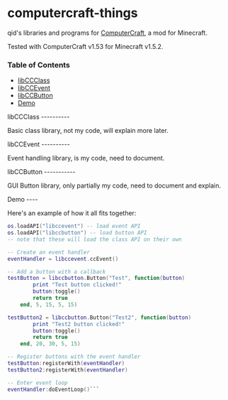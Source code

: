 computercraft-things
====================

qid's libraries and programs for <a href="http://www.computercraft.info/">ComputerCraft</a>, a mod for Minecraft.

Tested with ComputerCraft v1.53 for Minecraft v1.5.2.

### Table of Contents
* [libCCClass](#libccclass)
* [libCCEvent](#libccevent)
* [libCCButton](#libccbutton)
* [Demo](#demo)

<a name="libccclass"/>
libCCClass
----------

Basic class library, not my code, will explain more later.

<a name="libccevent"/>
libCCEvent
----------

Event handling library, is my code, need to document.

<a name="libccbutton"/>
libCCButton
-----------

GUI Button library, only partially my code, need to document and explain.

<a name="demo"/>
Demo
----

Here's an example of how it all fits together:

```lua
os.loadAPI("libccevent") -- load event API
os.loadAPI("libccbutton") -- load button API
-- note that these will load the class API on their own

-- Create an event handler
eventHandler = libccevent.ccEvent()

-- Add a button with a callback
testButton = libccbutton.Button("Test", function(button)
		print "Test button clicked!"
		button:toggle()
		return true
	end, 5, 15, 5, 15)

testButton2 = libccbutton.Button("Test2", function(button)
		print "Test2 button clicked!"
		button:toggle()
		return true
	end, 20, 30, 5, 15)

-- Register buttons with the event handler
testButton:registerWith(eventHandler)
testButton2:registerWith(eventHandler)

-- Enter event loop
eventHandler:doEventLoop()```